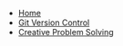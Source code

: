 <!-- docs/_sidebar.md -->
* [Home](/)
* [Git Version Control](git-version-control.md)
* [Creative Problem Solving](creative-problem-solving.md)